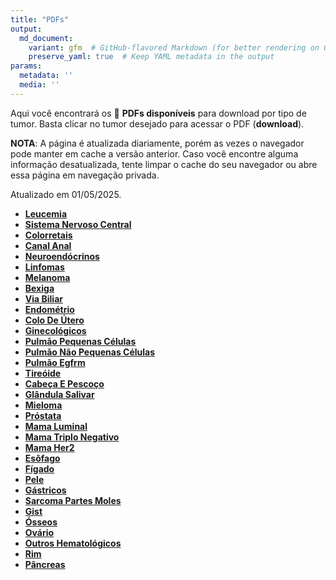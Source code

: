```yaml
---
title: "PDFs"
output: 
  md_document:
    variant: gfm  # GitHub-flavored Markdown (for better rendering on GitHub)
    preserve_yaml: true  # Keep YAML metadata in the output
params:
  metadata: ''
  media: ''
---
```


<script async src="https://scripts.simpleanalyticscdn.com/latest.js"></script>

Aqui você encontrará os 📝 **PDFs disponíveis** para download por tipo
de tumor. Basta clicar no tumor desejado para acessar o PDF
(**download**).

**NOTA**: A página é atualizada diariamente, porém as vezes o navegador
pode manter em cache a versão anterior. Caso você encontre alguma
informação desatualizada, tente limpar o cache do seu navegador ou abre
essa página em navegação privada.

Atualizado em 01/05/2025.

- [**Leucemia**](https://coeoralmeds-e768.restdb.io/media/68130c62f63b80480019d691?download=true)
- [**Sistema Nervoso
  Central**](https://coeoralmeds-e768.restdb.io/media/68130c64f63b80480019d694?download=true)
- [**Colorretais**](https://coeoralmeds-e768.restdb.io/media/68130c67f63b80480019d699?download=true)
- [**Canal
  Anal**](https://coeoralmeds-e768.restdb.io/media/68130c69f63b80480019d69b?download=true)
- [**Neuroendócrinos**](https://coeoralmeds-e768.restdb.io/media/68130c6bf63b80480019d69d?download=true)
- [**Linfomas**](https://coeoralmeds-e768.restdb.io/media/68130c6df63b80480019d69f?download=true)
- [**Melanoma**](https://coeoralmeds-e768.restdb.io/media/68130c6ff63b80480019d6a1?download=true)
- [**Bexiga**](https://coeoralmeds-e768.restdb.io/media/68130c71f63b80480019d6a3?download=true)
- [**Via
  Biliar**](https://coeoralmeds-e768.restdb.io/media/68130c73f63b80480019d6a5?download=true)
- [**Endométrio**](https://coeoralmeds-e768.restdb.io/media/68130c74f63b80480019d6a7?download=true)
- [**Colo De
  Útero**](https://coeoralmeds-e768.restdb.io/media/68130c76f63b80480019d6a9?download=true)
- [**Ginecológicos**](https://coeoralmeds-e768.restdb.io/media/68130c78f63b80480019d6ae?download=true)
- [**Pulmão Pequenas
  Células**](https://coeoralmeds-e768.restdb.io/media/68130c79f63b80480019d6b0?download=true)
- [**Pulmão Não Pequenas
  Células**](https://coeoralmeds-e768.restdb.io/media/68130c7bf63b80480019d6b2?download=true)
- [**Pulmão
  Egfrm**](https://coeoralmeds-e768.restdb.io/media/68130c7df63b80480019d6b4?download=true)
- [**Tireóide**](https://coeoralmeds-e768.restdb.io/media/68130c81f63b80480019d6b8?download=true)
- [**Cabeça E
  Pescoço**](https://coeoralmeds-e768.restdb.io/media/68130c82f63b80480019d6ba?download=true)
- [**Glândula
  Salivar**](https://coeoralmeds-e768.restdb.io/media/68130c84f63b80480019d6bc?download=true)
- [**Mieloma**](https://coeoralmeds-e768.restdb.io/media/68130c86f63b80480019d6be?download=true)
- [**Próstata**](https://coeoralmeds-e768.restdb.io/media/68130c88f63b80480019d6c0?download=true)
- [**Mama
  Luminal**](https://coeoralmeds-e768.restdb.io/media/68130c8bf63b80480019d6c4?download=true)
- [**Mama Triplo
  Negativo**](https://coeoralmeds-e768.restdb.io/media/68130c8df63b80480019d6c6?download=true)
- [**Mama
  Her2**](https://coeoralmeds-e768.restdb.io/media/68130c8ff63b80480019d6c8?download=true)
- [**Esôfago**](https://coeoralmeds-e768.restdb.io/media/68130c91f63b80480019d6ca?download=true)
- [**Fígado**](https://coeoralmeds-e768.restdb.io/media/68130c93f63b80480019d6cc?download=true)
- [**Pele**](https://coeoralmeds-e768.restdb.io/media/68130c94f63b80480019d6ce?download=true)
- [**Gástricos**](https://coeoralmeds-e768.restdb.io/media/68130c96f63b80480019d6d0?download=true)
- [**Sarcoma Partes
  Moles**](https://coeoralmeds-e768.restdb.io/media/68130c98f63b80480019d6d2?download=true)
- [**Gist**](https://coeoralmeds-e768.restdb.io/media/68130c99f63b80480019d6d4?download=true)
- [**Ósseos**](https://coeoralmeds-e768.restdb.io/media/68130c9bf63b80480019d6d6?download=true)
- [**Ovário**](https://coeoralmeds-e768.restdb.io/media/68130c9df63b80480019d6d8?download=true)
- [**Outros
  Hematológicos**](https://coeoralmeds-e768.restdb.io/media/68130c9ff63b80480019d6da?download=true)
- [**Rim**](https://coeoralmeds-e768.restdb.io/media/68130ca0f63b80480019d6dc?download=true)
- [**Pâncreas**](https://coeoralmeds-e768.restdb.io/media/68130ca2f63b80480019d6de?download=true)
